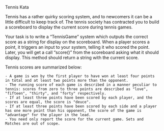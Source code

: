 Tennis Kata

Tennis has a rather quirky scoring system, and to newcomers it can be a little difficult to keep track of. The tennis society has contracted you to build a scoreboard to display the current score during tennis games.

Your task is to write a “TennisGame” system which outputs the correct score as a string for display on the scoreboard. When a player scores a point, it triggers an input to your system, telling it who scored the point. Later, you will get a call “score()” from the scoreboard asking what it should display. This method should return a string with the current score.

Tennis scores are summarized below:

    - A game is won by the first player to have won at least four points in total and at least two points more than the opponent.
    - The running score of each game is described in a manner peculiar to tennis: scores from zero to three points are described as "love", "fifteen", "thirty", and "forty" respectively.
    - If at least three points have been scored by each player, and the scores are equal, the score is "deuce".
    - If at least three points have been scored by each side and a player has one more point than his opponent, the score of the game is "advantage" for the player in the lead.
    - You need only report the score for the current game. Sets and Matches are out of scope.
